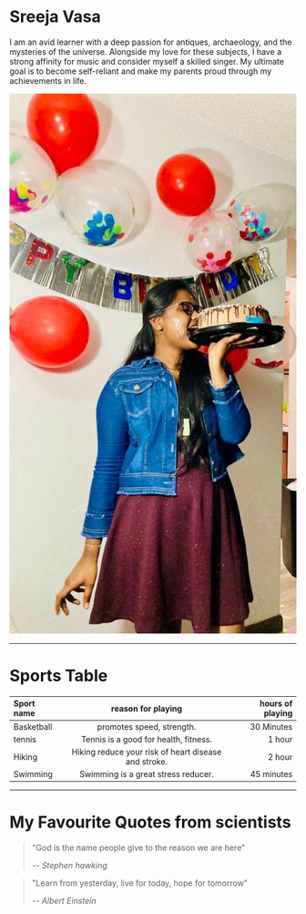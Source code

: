 # Sreeja Vasa
I am an avid learner with a deep passion for antiques, archaeology, and the mysteries of the universe. Alongside my love for these subjects, I have a strong affinity for music and consider myself a skilled singer. My ultimate goal is to become self-reliant and make my parents proud through my achievements in life.

![My Image](./Myphoto.jpeg)

--------------------------------------------------------------------------------------------------------------------

# Sports Table

|**Sport name**| **reason for playing**                                   | **hours of playing**|
|:-------------|:-------------------------------------------------------: |--------------------:|
| Basketball   | promotes speed, strength.                                | 30 Minutes          |
| tennis       | Tennis is a good for health, fitness.                    | 1 hour              |
| Hiking       | Hiking reduce your risk of heart disease and stroke.     | 2 hour              |
| Swimming     | Swimming is a great stress reducer.                      | 45 minutes          |


--------------------------------------------------------------------------------------------------------------------

# My Favourite Quotes from scientists
> "God is the name people give to the reason we are here"
>
> -- *Stephen hawking*

> "Learn from yesterday, live for today, hope for tomorrow"
>
> -- *Albert Einstein*

